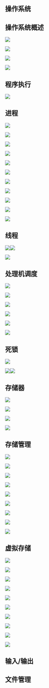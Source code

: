## 操作系统
## 操作系统概述

![](../images/operaSystem-charper1-1.png)

![](../images/operaSystem-charper1-2.png)

![](../images/operaSystem-charper1-3.png)

![](../images/operaSystem-charper1-4.png)

## 程序执行

![](../images/operaSystem-charpe2-1.png)

## 进程

![](../images/operaSystem-charpe2-2.png)

![](../images/operaSystem-charpe2-3.png)

![](../images/operaSystem-charpe2-4.png)

![](../images/operaSystem-charpe2-5.png)

![](../images/operaSystem-charpe2-6.png)

![](../images/operaSystem-charpe2-7.png)

![](../images/operaSystem-charpe2-8.png)

![](../images/operaSystem-charpe2-9.png)

![](../images/operaSystem-charpe2-10.png)

![](../images/operaSystem-charpe2-11.png)

![](../images/operaSystem-charpe2-12.png)

## 线程

![](../images/operaSystem-charpe2-13.png)![](../images/operaSystem-charpe2-14.png)

![](../images/operaSystem-charpe2-15.png)

## 处理机调度

![](../images/operaSystem-charpe3-1.png)

![](../images/operaSystem-charpe3-2.png)

![](../images/operaSystem-charpe3-3.png)

![](../images/operaSystem-charpe3-4.png)

![](../images/operaSystem-charpe3-5.png)

![](../images/operaSystem-charpe3-6.png)



## 死锁

![](../images/operaSystem-charpe3-777.png)





![](../images/operaSystem-charpe3-8.png)![](../images/operaSystem-charpe3-9.png)

## 存储器

![](../images/operaSystem-charpe4-1.png)

![](../images/operaSystem-charpe4-2.png)

![](../images/operaSystem-charpe4-3.png)

![](../images/operaSystem-charpe4-4.png)



## 存储管理

![](../images/operaSystem-charpe5-1.png)

![](../images/operaSystem-charpe5-2.png)

![](../images/operaSystem-charpe5-3.png)

![](../images/operaSystem-charpe5-4.png)

![](../images/operaSystem-charpe5-5.png)

![](../images/operaSystem-charpe5-6.png)

![](../images/operaSystem-charpe5-7.png)

![](../images/operaSystem-charpe5-8.png)

![](../images/operaSystem-charpe5-9.png)

## 虚拟存储

![](../images/operaSystem-charpe6-1.png)

![](../images/operaSystem-charpe6-2.png)

![](../images/operaSystem-charpe6-3.png)

![](../images/operaSystem-charpe6-4.png)

![](../images/operaSystem-charpe6-5.png)

![](../images/operaSystem-charpe6-6.png)

![](../images/operaSystem-charpe6-7.png)

![](../images/operaSystem-charpe6-8.png)

![](../images/operaSystem-charpe6-9.png)

![](../images/operaSystem-charpe6-10.png)

## 输入/输出

## 文件管理